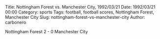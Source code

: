 Title: Nottingham Forest vs. Manchester City, 1992/03/21
Date: 1992/03/21 00:00
Category: sports
Tags: football, football scores, Nottingham Forest, Manchester City
Slug: nottingham-forest-vs-manchester-city
Author: carbonero


Nottingham Forest 2 - 0 Manchester City
